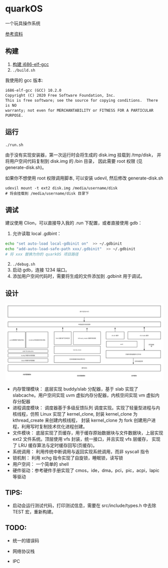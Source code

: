 # quarkOS

一个玩具操作系统


[参考资料](./doc)

## 构建
1.  [构建 i686-elf-gcc](https://wiki.osdev.org/GCC_Cross-Compiler)
2. `./build.sh`

我使用的 gcc 版本:
```text
i686-elf-gcc (GCC) 10.2.0
Copyright (C) 2020 Free Software Foundation, Inc.
This is free software; see the source for copying conditions.  There is NO
warranty; not even for MERCHANTABILITY or FITNESS FOR A PARTICULAR PURPOSE.
```


## 运行

`./run.sh`

由于没有实现安装器，第一次运行时会将生成的 disk.img 挂载到 /tmp/disk，
并将用户空间代码复制到 disk.img 的 /bin 目录， 因此需要 root 权限 (见 generate-disk.sh)。

如果你不想使用 root 权限调用脚本, 可以安装 udevil, 然后修改 generate-disk.sh

```shell
udevil mount -t ext2 disk.img /media/username/disk
# 将会挂载到 /media/username/disk 目录下
```


## 调试

建议使用 Clion，可以直接导入我的 .run 下配置，或者直接使用 gdb：

1. 允许读取 local .gdbint：
```bash
echo "set auto-load local-gdbinit on"  >> ~/.gdbinit
echo "add-auto-load-safe-path xxx/.gdbinit"  >> ~/.gdbinit
# 将 xxx 替换为你的 quarkOS 项目路径
```

2. `./debug.sh`
3. 启动 gdb，连接 1234 端口。
4. 添加用户空间代码时，需要将生成的文件添加到 .gdbinit 用于调试。


## 设计

![1.svg](doc/image/1.svg)

- 内存管理模块： 底层实现  buddy/slab 分配器，基于 slab 实现了 slabcache。用户空间实现 uvm 虚拟内存分配器，内核空间实现 vm 虚拟内存分配器
- 进程调度模块： 调度器基于多级反馈队列 调度实现。实现了轻量型进程与内核线程，仿照 Linux 实现了 kernel_clone,  封装 kernel_clone 为 kthread_create 来创建内核线程， 封装 kernel_clone 为 fork 创建用户进程，利用写时复制技术优化进程创建。
- 文件模块： 底层实现了页缓存，用于缓存原始数据块与文件数据块，上层实现 ext2 文件系统。顶层使用 vfs 封装，统一接口，并且实现 vfs 层缓存， 实现了 LRU 缓存算法与定时缓存回写(页缓存)。
- 系统调用： 利用传统中断调用与返回实现系统调用，而非 syscall 指令
- 锁机制： 利用 xchg 指令实现了自旋锁，睡眠锁，读写锁
- 用户空间： 一个简单的 shell
- 硬件驱动：参考硬件手册实现了 cmos，ide，dma，pci，pic，acpi，lapic 等驱动



## TIPS:

- 启动会运行测试代码，打印测试信息，需要在 src/include/types.h 中去除 TEST 宏，重新构建。

## TODO:

- 统一的错误码

- 网络协议栈

- IPC
